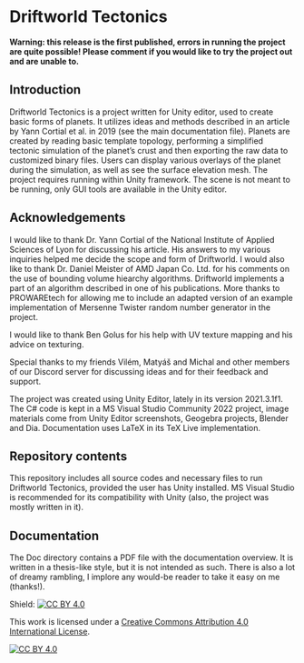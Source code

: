 # Driftworld Tectonics
**Warning: this release is the first published, errors in running the project are quite possible! Please comment if you would like to try the project out and are unable to.**
## Introduction
Driftworld Tectonics is a project written for Unity editor, used to create basic forms of planets. It utilizes ideas and methods described in an article by Yann Cortial et al. in 2019 (see the main documentation file). Planets are created by reading basic template topology, performing a simplified tectonic simulation of the planet’s crust and then exporting the raw data to customized binary files. Users can display various overlays of the planet during the simulation, as well as see the surface elevation mesh. The project requires running within Unity framework. The scene is not meant to be running, only GUI tools are available in the Unity editor.
## Acknowledgements
I would like to thank Dr. Yann Cortial of the National Institute of Applied Sciences of Lyon for discussing his article. His answers to my various inquiries helped me decide the scope and form of Driftworld. I would also like to thank Dr. Daniel Meister of AMD Japan Co. Ltd. for his comments on the use of bounding volume hiearchy algorithms. Driftworld implements a part of an algorithm described in one of his publications. More thanks to PROWAREtech for allowing me to include an adapted version of an example implementation of Mersenne Twister random number generator in
the project.

I would like to thank Ben Golus for his help with UV texture mapping and his advice on texturing.

Special thanks to my friends Vilém, Matyáš and Michal and other members of our Discord server for discussing ideas and for their feedback and support.

The project was created using Unity Editor, lately in its version 2021.3.1f1. The C# code is kept in a MS Visual Studio Community 2022 project, image materials come from Unity Editor screenshots, Geogebra projects, Blender and Dia. Documentation uses LaTeX in its TeX Live implementation.
## Repository contents
This repository includes all source codes and necessary files to run Driftworld Tectonics, provided the user has Unity installed. MS Visual Studio is recommended for its compatibility with Unity (also, the project was mostly written in it).
## Documentation
The Doc directory contains a PDF file with the documentation overview. It is written in a thesis-like style, but it is not intended as such. There is also a lot of dreamy rambling, I implore any would-be reader to take it easy on me (thanks!).

Shield: [![CC BY 4.0][cc-by-shield]][cc-by]

This work is licensed under a
[Creative Commons Attribution 4.0 International License][cc-by].

[![CC BY 4.0][cc-by-image]][cc-by]

[cc-by]: http://creativecommons.org/licenses/by/4.0/
[cc-by-image]: https://i.creativecommons.org/l/by/4.0/88x31.png
[cc-by-shield]: https://img.shields.io/badge/License-CC%20BY%204.0-lightgrey.svg
